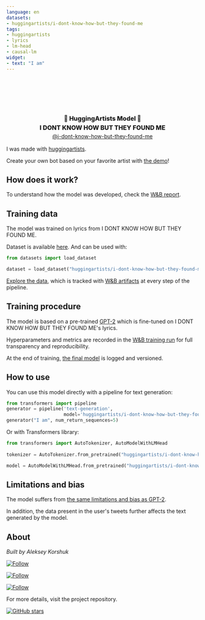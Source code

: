 ```yaml
---
language: en
datasets:
- huggingartists/i-dont-know-how-but-they-found-me
tags:
- huggingartists
- lyrics
- lm-head
- causal-lm
widget:
- text: "I am"
---
```


<div class="inline-flex flex-col" style="line-height: 1.5;">
    <div class="flex">
        <div
			style="display:DISPLAY_1; margin-left: auto; margin-right: auto; width: 92px; height:92px; border-radius: 50%; background-size: cover; background-image: url(&#39;https://images.genius.com/4683327bb3a8906b18e9af8207c36dc9.645x645x1.png&#39;)">
        </div>
    </div>
    <div style="text-align: center; margin-top: 3px; font-size: 16px; font-weight: 800">🤖 HuggingArtists Model 🤖</div>
    <div style="text-align: center; font-size: 16px; font-weight: 800">I DONT KNOW HOW BUT THEY FOUND ME</div>
    <a href="https://genius.com/artists/i-dont-know-how-but-they-found-me">
    	<div style="text-align: center; font-size: 14px;">@i-dont-know-how-but-they-found-me</div>
    </a>
</div>

I was made with [huggingartists](https://github.com/AlekseyKorshuk/huggingartists).

Create your own bot based on your favorite artist with [the demo](https://colab.research.google.com/github/AlekseyKorshuk/huggingartists/blob/master/huggingartists-demo.ipynb)!

## How does it work?

To understand how the model was developed, check the [W&B report](https://wandb.ai/huggingartists/huggingartists/reportlist).

## Training data

The model was trained on lyrics from I DONT KNOW HOW BUT THEY FOUND ME.

Dataset is available [here](https://huggingface.co/datasets/huggingartists/i-dont-know-how-but-they-found-me).
And can be used with:

```python
from datasets import load_dataset

dataset = load_dataset("huggingartists/i-dont-know-how-but-they-found-me")
```

[Explore the data](https://wandb.ai/huggingartists/huggingartists/runs/1j7uofwh/artifacts), which is tracked with [W&B artifacts](https://docs.wandb.com/artifacts) at every step of the pipeline.

## Training procedure

The model is based on a pre-trained [GPT-2](https://huggingface.co/gpt2) which is fine-tuned on I DONT KNOW HOW BUT THEY FOUND ME's lyrics.

Hyperparameters and metrics are recorded in the [W&B training run](https://wandb.ai/huggingartists/huggingartists/runs/1abhthz2) for full transparency and reproducibility.

At the end of training, [the final model](https://wandb.ai/huggingartists/huggingartists/runs/1abhthz2/artifacts) is logged and versioned.

## How to use

You can use this model directly with a pipeline for text generation:

```python
from transformers import pipeline
generator = pipeline('text-generation',
                     model='huggingartists/i-dont-know-how-but-they-found-me')
generator("I am", num_return_sequences=5)
```

Or with Transformers library:

```python
from transformers import AutoTokenizer, AutoModelWithLMHead
  
tokenizer = AutoTokenizer.from_pretrained("huggingartists/i-dont-know-how-but-they-found-me")

model = AutoModelWithLMHead.from_pretrained("huggingartists/i-dont-know-how-but-they-found-me")
```

## Limitations and bias

The model suffers from [the same limitations and bias as GPT-2](https://huggingface.co/gpt2#limitations-and-bias).

In addition, the data present in the user's tweets further affects the text generated by the model.

## About

*Built by Aleksey Korshuk*

[![Follow](https://img.shields.io/github/followers/AlekseyKorshuk?style=social)](https://github.com/AlekseyKorshuk)

[![Follow](https://img.shields.io/twitter/follow/alekseykorshuk?style=social)](https://twitter.com/intent/follow?screen_name=alekseykorshuk)

[![Follow](https://img.shields.io/badge/dynamic/json?color=blue&label=Telegram%20Channel&query=%24.result&url=https%3A%2F%2Fapi.telegram.org%2Fbot1929545866%3AAAFGhV-KKnegEcLiyYJxsc4zV6C-bdPEBtQ%2FgetChatMemberCount%3Fchat_id%3D-1001253621662&style=social&logo=telegram)](https://t.me/joinchat/_CQ04KjcJ-4yZTky)

For more details, visit the project repository.

[![GitHub stars](https://img.shields.io/github/stars/AlekseyKorshuk/huggingartists?style=social)](https://github.com/AlekseyKorshuk/huggingartists)
